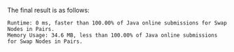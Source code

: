 The final result is as follows:

```
Runtime: 0 ms, faster than 100.00% of Java online submissions for Swap Nodes in Pairs.
Memory Usage: 34.6 MB, less than 100.00% of Java online submissions for Swap Nodes in Pairs.
```
